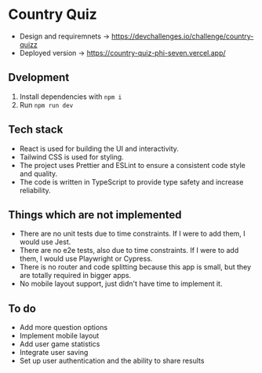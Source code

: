# Country Quiz

- Design and requiremnets -> https://devchallenges.io/challenge/country-quizz
- Deployed version -> https://country-quiz-phi-seven.vercel.app/

## Dvelopment

1. Install dependencies with `npm i`
2. Run `npm run dev`

## Tech stack

- React is used for building the UI and interactivity.
- Tailwind CSS is used for styling.
- The project uses Prettier and ESLint to ensure a consistent code style and quality.
- The code is written in TypeScript to provide type safety and increase reliability.

## Things which are not implemented

- There are no unit tests due to time constraints. If I were to add them, I would use Jest.
- There are no e2e tests, also due to time constraints. If I were to add them, I would use Playwright or Cypress.
- There is no router and code splitting because this app is small, but they are totally required in bigger apps.
- No mobile layout support, just didn't have time to implement it.

## To do
- Add more question options
- Implement mobile layout
- Add user game statistics
- Integrate user saving
- Set up user authentication and the ability to share results



